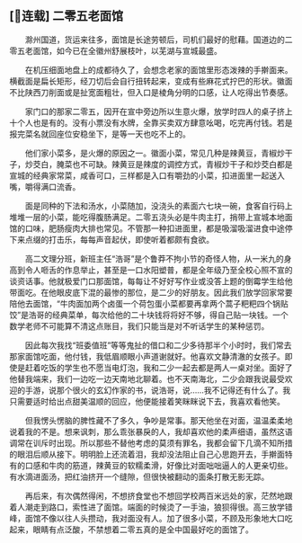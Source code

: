 ## [🌾连载] 二零五老面馆

　　滁州国道，货运来往多，面馆是长途劳顿后，司机们最好的慰藉。国道边的二零五老面馆，如今已在全徽州舒展枝叶，以芜湖与宣城最盛。


　　在机压细面地盘上的成都待久了，会想念老家的面馆里形态泼辣的手擀面来。横截面是扁长矩形，经刀切后会自行扭转起来，变成有些麻花式拧巴的形状。徽面不比陕西刀削面或是扯宽面粗壮，但入口是棱角分明的口感，让人吃得出节奏感。

　　家门口的那家二零五，因开在宣中旁边所以生意火爆，放学时四人的桌子挤上十个人也是有的。没有小票没有水牌，全靠买卖双方肆意吆喝，吃完再付钱。若是报完菜名就回座位安稳坐下，是等一天也吃不上的。

　　他们家小菜多，是火爆的原因之一。徽面小菜，常见几种是辣黄豆，青椒炒干子，炒茭白，腌菜也不可缺。辣黄豆是辣度的调控方式，青椒炒干子和炒茭白都是宣城的经典家常菜，咸香可口，三样都是入口有嚼劲的小菜，扣进面里一起送入嘴，嚼得满口流香。

　　面是同种的下法和汤水，小菜随加，没浇头的素面六七块一碗，食客自行码上堆堆一层的小菜，能吃得腹肠满足。二零五浇头必是牛肉主打，捎带上宣城本地面馆的口味，肥肠瘦肉大排也常见。不管那一种扣进面里，都是吸溜吸溜进食中途停下来点缀的打击乐，每每声音起伏，即使听着都颇有食欲。

　　高二文理分班，新班主任“浩哥”是个鲁莽不拘小节的奇怪人物，从一米九的身高到令人咂舌的作息举止，甚至是一口水阳塑普，都是全年级乃至全校心照不宣的谈资话事。他就极爱门口那面馆，每每让不好好写作业或没答上题的倒霉学生给他带面吃。在他眼皮底下混的最惨的那位，是二少的好朋友。因此我们放学回家常要陪他去面馆，“牛肉面加两个卤蛋一个荷包蛋小菜都要再拿两个蒿子粑粑四个锅贴饺”是浩哥的经典菜单，每次给他的二十块钱将将好不够，得自己贴一块钱。一个数学老师不可能算不清这点账目，我们只能当是对不听话学生的某种惩罚。

　　因此每次我找“班委值班”等等鬼扯的借口和二少多待那半个小时时，我们常去那家面馆吃面，他付钱，我低眉顺眼小声道谢就好。他喜欢文静清澈的女孩子。即使是赶着吃饭的学生也不愿当电灯泡，我和二少一起去都是两人一桌对坐。面好了他替我端来，我们一边吃一边天南地北聊着。也不天南海北，二少会跟我说最受欢迎的手游，说那个很火的玄幻作家的书，说浩哥，说……我不记得还有什么了。我只需要适时给出点甜美温顺的回应，他便能接着笑眯眯说下去，我喜欢看他笑。

　　但我愣头愣脑的脾性藏不了多久，争吵是常事。那天他坐在对面，温温柔柔地说着我的不是。想来讽刺，那么乖张暴戾的人，我却喜欢他的柔声细语，虽然这语调常在训斥时出现。所以那些不替他考虑的莫须有罪名，我都会留下几滴不知所措的眼泪后顺从接下。明明脸上还流着泪，我却没法阻止自己心思跑开去，手擀面特有的口感和牛肉的筋道，辣黄豆的软糯柔滑，好像比对面咄咄逼人的人更亲切些。有水滴进面汤，把红油挤开一个缝隙，但很快被翻动的面条打散无影无踪。

　　再后来，有次偶然得闲，不想挤食堂也不想回学校两百米远处的家，茫然地跟着人潮走到路口，索性进了面馆。端面的时候烫了一手油，狼狈得很。高三放学错峰，面馆不像以往人头攒动，我对面没有人。加了很多小菜，不顾及形象地大口吃起来，眼睛有点泛酸，不禁想着二零五真的是全中国最好吃的面馆了。
　　
